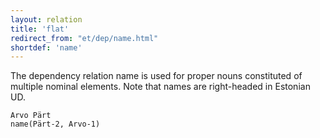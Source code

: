 ```yaml
---
layout: relation
title: 'flat'
redirect_from: "et/dep/name.html"
shortdef: 'name'
---
```


The dependency relation name is used for proper nouns constituted of multiple nominal elements. Note that names are right-headed in Estonian UD.

~~~ sdparse
Arvo Pärt
name(Pärt-2, Arvo-1)
~~~
<!-- Interlanguage links updated Út zář 29 20:43:18 CEST 2020 -->
